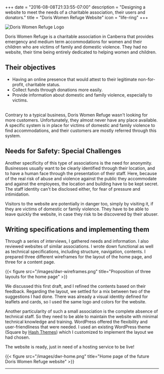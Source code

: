+++
date = "2016-08-08T21:33:55-07:00"
description = "Designing a website to meet the needs of a charitable association, their users and donators."
title = "Doris Women Refuge Website"
icon = "life-ring"
+++

![Doris Women Refuge Logo](/images/dwr-logo.png "Doris Women Refuge Logo")

Doris Women Refuge is a charitable association in Canberra that provides emergency and medium term accommodations for women and their children who are victims of family and domestic violence. They had no website, their time being entirely dedicated to helping women and children. 

## Their objectives

- Having an online presence that would attest to their legitimate non-for-profit, charitable status.
- Collect funds through donations more easily.
- Provide information about domestic and family violence, especially to victims.

<br>
Contrary to a typical business, Doris Women Refuge wasn't looking for more customers. Unfortunately, they almost never have any place available. A specific system is in place for victims of domestic and family violence to find accommodations, and their customers are mostly referred through this system. 

## Needs for Safety: Special Challenges

Another specificity of this type of associations is the need for anonymity. Businesses usually want to be clearly identified through their location, and to have a human face through the presentation of their staff. Here, because of the real risk of abuse and violence against the public they accommodate and against the employees, the location and building have to be kept secret. The staff identity can't be disclosed either, for fear of pressure and intimidation.

Visitors to the website are potentially in danger too, simply by visiting it, if they are victims of domestic or family violence. They have to be able to leave quickly the website, in case they risk to be discovered by their abuser.

## Writing specifications and implementing them

Through a series of interviews, I gathered needs and information. I also reviewed websites of similar associations. I wrote down functional as well as technical specifications, including structure, navigation, contents. I prepared three different wireframes for the layout of the home page, and three for a content page. 

{{< figure src="/images/dwr-wireframes.png" title="Proposition of three layouts for the home page" >}}

We discussed this first draft, and I refined the contents based on their feedback. Regarding the layout, we settled for a mix between two of the suggestions I had done. There was already a visual identity defined for leaflets and cards, so I used the same logo and colors for the website.

Another particularity of such a small association is the complete absence of technical staff. So they need to be able to maintain the website with minimal technical knowledge and training. WordPress offered the flexibility and user-friendliness that were needed. I used an existing WordPress theme (Square by [Hash Themes](http://hashthemes.com/)) which I customized to implement the layout we had chosen. 

The website is ready, just in need of a hosting service to be live!

{{< figure src="/images/dwr-home.png" title="Home page of the future Doris Women Refuge website" >}}


---------